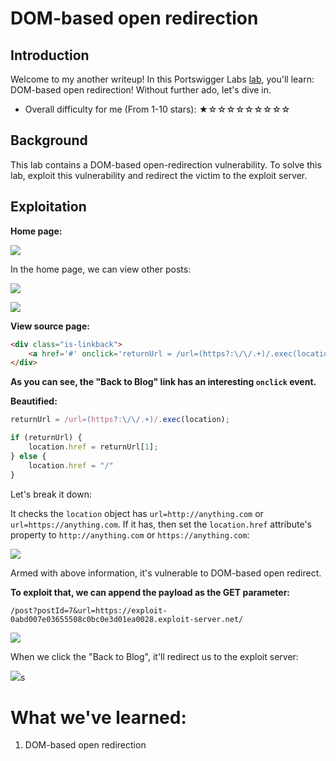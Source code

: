 # DOM-based open redirection

## Introduction

Welcome to my another writeup! In this Portswigger Labs [lab](https://portswigger.net/web-security/dom-based/open-redirection/lab-dom-open-redirection), you'll learn: DOM-based open redirection! Without further ado, let's dive in.

- Overall difficulty for me (From 1-10 stars): ★☆☆☆☆☆☆☆☆☆

## Background

This lab contains a DOM-based open-redirection vulnerability. To solve this lab, exploit this vulnerability and redirect the victim to the exploit server.

## Exploitation

**Home page:**

![](https://github.com/siunam321/CTF-Writeups/blob/main/Portswigger-Labs/DOM-Based-Vulnerabilities/DOM-4/images/Pasted%20image%2020230114180854.png)

In the home page, we can view other posts:

![](https://github.com/siunam321/CTF-Writeups/blob/main/Portswigger-Labs/DOM-Based-Vulnerabilities/DOM-4/images/Pasted%20image%2020230114180959.png)

![](https://github.com/siunam321/CTF-Writeups/blob/main/Portswigger-Labs/DOM-Based-Vulnerabilities/DOM-4/images/Pasted%20image%2020230114181011.png)

**View source page:**
```html
<div class="is-linkback">
    <a href='#' onclick='returnUrl = /url=(https?:\/\/.+)/.exec(location); if(returnUrl)location.href = returnUrl[1];else location.href = "/"'>Back to Blog</a>
</div>
```

**As you can see, the "Back to Blog" link has an interesting `onclick` event.**

**Beautified:**
```js
returnUrl = /url=(https?:\/\/.+)/.exec(location);

if (returnUrl) {
	location.href = returnUrl[1];
} else {
	location.href = "/"
}
```

Let's break it down:

It checks the `location` object has `url=http://anything.com` or `url=https://anything.com`. If it has, then set the `location.href` attribute's property to `http://anything.com` or `https://anything.com`:

![](https://github.com/siunam321/CTF-Writeups/blob/main/Portswigger-Labs/DOM-Based-Vulnerabilities/DOM-4/images/Pasted%20image%2020230114182019.png)

Armed with above information, it's vulnerable to DOM-based open redirect.

**To exploit that, we can append the payload as the GET parameter:**
```
/post?postId=7&url=https://exploit-0abd007e03655508c0bc0e3d01ea0028.exploit-server.net/
```

![](https://github.com/siunam321/CTF-Writeups/blob/main/Portswigger-Labs/DOM-Based-Vulnerabilities/DOM-4/images/Pasted%20image%2020230114182313.png)

When we click the "Back to Blog", it'll redirect us to the exploit server:

![](https://github.com/siunam321/CTF-Writeups/blob/main/Portswigger-Labs/DOM-Based-Vulnerabilities/DOM-4/images/Pasted%20image%2020230114182341.png)s

# What we've learned:

1. DOM-based open redirection